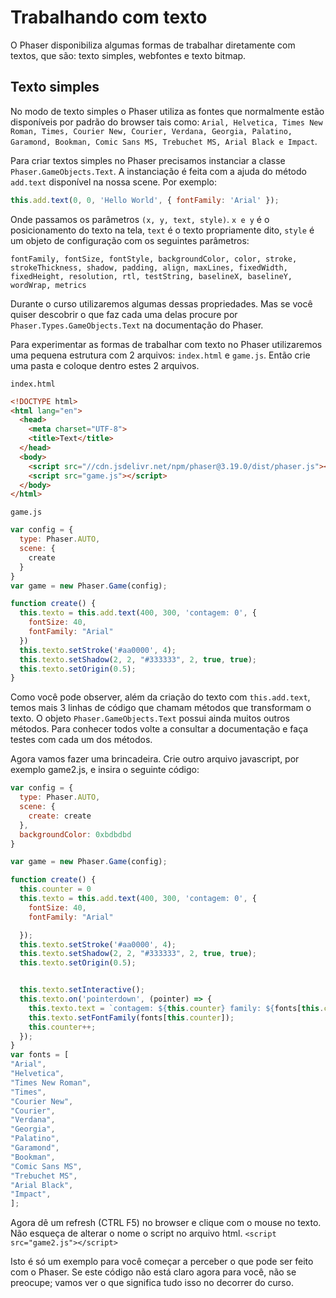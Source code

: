 # Trabalhando com texto
O Phaser disponibiliza algumas formas de trabalhar diretamente com textos, que são: texto simples, webfontes e texto bitmap.

## Texto simples
 No modo de texto simples o Phaser utiliza as fontes que normalmente estão disponíveis por padrão do browser tais como: ``Arial, Helvetica, Times New Roman, Times, Courier New, Courier, Verdana, Georgia, Palatino, Garamond, Bookman, Comic Sans MS, Trebuchet MS, Arial Black e
Impact``.

Para criar textos simples no Phaser precisamos instanciar a classe ``Phaser.GameObjects.Text``.
A instanciação é feita com a ajuda do método ``add.text`` disponível na nossa scene. Por exemplo:

````javascript
this.add.text(0, 0, 'Hello World', { fontFamily: 'Arial' });
````
Onde passamos os parâmetros ``(x, y, text, style)``. ``x e y`` é o posicionamento do texto na tela, ``text`` é o texto propriamente dito, ``style`` é um objeto de configuração com os seguintes parâmetros:

``fontFamily, fontSize, fontStyle, backgroundColor, color, stroke, strokeThickness, shadow, padding, align, maxLines, fixedWidth,
fixedHeight, resolution, rtl, testString, baselineX, baselineY,
wordWrap, metrics``

Durante o curso utilizaremos algumas dessas propriedades. Mas se você quiser descobrir o que faz cada uma delas procure por ``Phaser.Types.GameObjects.Text`` na documentação do Phaser.

Para experimentar as formas de trabalhar com texto no Phaser utilizaremos uma pequena estrutura com 2 arquivos: ``index.html`` e ``game.js``. Então crie uma pasta e coloque dentro estes 2 arquivos.

``index.html``
````html
<!DOCTYPE html>
<html lang="en">
  <head>
    <meta charset="UTF-8">
    <title>Text</title>
  </head>
  <body>
    <script src="//cdn.jsdelivr.net/npm/phaser@3.19.0/dist/phaser.js"></script>
    <script src="game.js"></script>
  </body>
</html>
````
``game.js``
````javascript
var config = {
  type: Phaser.AUTO,
  scene: {
    create
  }
}
var game = new Phaser.Game(config);

function create() {
  this.texto = this.add.text(400, 300, 'contagem: 0', {
    fontSize: 40,
    fontFamily: "Arial"
  })
  this.texto.setStroke('#aa0000', 4);
  this.texto.setShadow(2, 2, "#333333", 2, true, true);
  this.texto.setOrigin(0.5);
}
````
Como você pode observer, além da criação do texto com ``this.add.text``, temos mais 3 linhas de código que chamam métodos que transformam o texto. O objeto ``Phaser.GameObjects.Text`` possui ainda muitos outros métodos. Para conhecer todos volte a consultar a documentação e faça testes com cada um dos métodos.

Agora vamos fazer uma brincadeira. Crie outro arquivo javascript, por exemplo game2.js, e insira o seguinte código:

````javascript
var config = {
  type: Phaser.AUTO,
  scene: {
    create: create
  },
  backgroundColor: 0xbdbdbd
}

var game = new Phaser.Game(config);

function create() {
  this.counter = 0
  this.texto = this.add.text(400, 300, 'contagem: 0', {
    fontSize: 40,
    fontFamily: "Arial"

  });
  this.texto.setStroke('#aa0000', 4);
  this.texto.setShadow(2, 2, "#333333", 2, true, true);
  this.texto.setOrigin(0.5);


  this.texto.setInteractive();
  this.texto.on('pointerdown', (pointer) => {
    this.texto.text = `contagem: ${this.counter} family: ${fonts[this.counter]}`;
    this.texto.setFontFamily(fonts[this.counter]);
    this.counter++;
  });
}
var fonts = [
"Arial",
"Helvetica",
"Times New Roman",
"Times",
"Courier New",
"Courier",
"Verdana",
"Georgia",
"Palatino",
"Garamond",
"Bookman",
"Comic Sans MS",
"Trebuchet MS",
"Arial Black",
"Impact",
];
````
Agora dê um refresh (CTRL F5) no browser e clique com o mouse no texto.
Não esqueça de alterar o nome o script no arquivo html.
````<script src="game2.js"></script>````

Isto é só um exemplo para você começar a perceber o que pode ser feito com o Phaser. Se este código não está claro agora para você, não se preocupe; vamos ver o que significa tudo isso no decorrer do curso.
